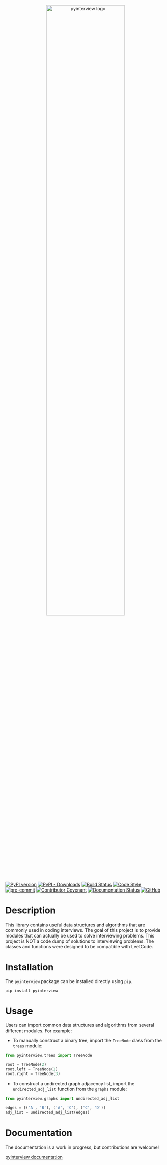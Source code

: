 <p align="center">
  <img width=70% height=auto src="https://github.com/marwanhawari/pyinterview/raw/main/docs/pyinterview_logo.png" alt="pyinterview logo"/>
</p>

[![PyPI version](https://badge.fury.io/py/pyinterview.svg)](https://badge.fury.io/py/pyinterview)
[![PyPI - Downloads](https://img.shields.io/pypi/dm/pyinterview)](https://pypi.org/project/pyinterview/)
[![Build Status](https://github.com/marwanhawari/pyinterview/actions/workflows/build.yml/badge.svg)](https://github.com/marwanhawari/pyinterview/actions)
[![Code Style](https://img.shields.io/badge/code%20style-black-000000.svg)](https://github.com/psf/black)
[![pre-commit](https://img.shields.io/badge/pre--commit-enabled-brightgreen?logo=pre-commit&logoColor=white)](https://github.com/pre-commit/pre-commit)
[![Contributor Covenant](https://img.shields.io/badge/Contributor%20Covenant-2.1-4baaaa.svg)](https://github.com/marwanhawari/pyinterview/blob/main/CODE_OF_CONDUCT.md)
[![Documentation Status](https://img.shields.io/github/workflow/status/marwanhawari/pyinterview/docs?label=docs)](https://www.pyinterview.org/)
[![GitHub](https://img.shields.io/github/license/marwanhawari/pyinterview?color=blue)](https://github.com/marwanhawari/pyinterview/blob/main/LICENSE)

# Description
This library contains useful data structures and algorithms that are commonly used in coding interviews. The goal of this project is to provide modules that can actually be used to solve interviewing problems. This project is NOT a code dump of solutions to interviewing problems. The classes and functions were designed to be compatible with LeetCode.

# Installation
The `pyinterview` package can be installed directly using `pip`.
```
pip install pyinterview
```

# Usage
Users can import common data structures and algorithms from several different modules. For example:<br>

* To manually construct a binary tree, import the `TreeNode` class from the `trees` module:
```python
from pyinterview.trees import TreeNode

root = TreeNode(2)
root.left = TreeNode(1)
root.right = TreeNode(3)
```

* To construct a undirected graph adjacency list, import the `undirected_adj_list` function from the `graphs` module:
```python
from pyinterview.graphs import undirected_adj_list

edges = [('A', 'B'), ('A', 'C'), ('C', 'D')]
adj_list = undirected_adj_list(edges)
```


# Documentation
The documentation is a work in progress, but contributions are welcome!

[pyinterview documentation](https://pyinterview.org)

